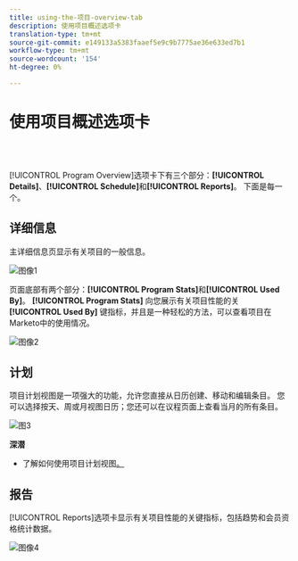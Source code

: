 ```yaml
---
title: using-the-项目-overview-tab
description: 使用项目概述选项卡
translation-type: tm+mt
source-git-commit: e149133a5383faaef5e9c9b7775ae36e633ed7b1
workflow-type: tm+mt
source-wordcount: '154'
ht-degree: 0%

---
```



# 使用项目概述选项卡

<br> 

[!UICONTROL Program Overview]选项卡下有三个部分：**[!UICONTROL Details]**、**[!UICONTROL Schedule]**&#x200B;和&#x200B;**[!UICONTROL Reports]**。 下面是每一个。

## 详细信息

主详细信息页显示有关项目的一般信息。

![图像1](/help/sky/assets/programs/using-the-program-overview-tab/using-the-program-overview-tab-1.png)

页面底部有两个部分：**[!UICONTROL Program Stats]**&#x200B;和&#x200B;**[!UICONTROL Used By]**。 **[!UICONTROL Program Stats]** 向您展示有关项目性能的关 **[!UICONTROL Used By]** 键指标，并且是一种轻松的方法，可以查看项目在Marketo中的使用情况。

![图像2](/help/sky/assets/programs/using-the-program-overview-tab/using-the-program-overview-tab-2.png)

## 计划

项目计划视图是一项强大的功能，允许您直接从日历创建、移动和编辑条目。 您可以选择按天、周或月视图日历；您还可以在议程页面上查看当月的所有条目。

![图3](/help/sky/assets/programs/using-the-program-overview-tab/using-the-program-overview-tab-3.png)

**深潜**

* 了解如何使用项目计划视图[。](/help/sky/navigating-program-schedule-view.md)

## 报告

[!UICONTROL Reports]选项卡显示有关项目性能的关键指标，包括趋势和会员资格统计数据。

![图像4](/help/sky/assets/programs/using-the-program-overview-tab/using-the-program-overview-tab-4.png)
